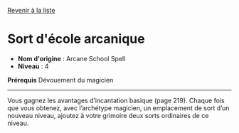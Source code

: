 [Revenir à la liste](list.md)

# Sort d'école arcanique

 * **Nom d'origine** : Arcane School Spell
 * **Niveau** : 4


<p><strong>Prérequis</strong> Dévouement du magicien</p>
<hr>
<p>Vous gagnez les avantages d’incantation basique (page 219). Chaque fois que vous obtenez, avec l’archétype magicien, un emplacement de sort d’un nouveau niveau, ajoutez à votre grimoire deux sorts ordinaires de ce niveau.</p>